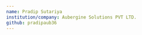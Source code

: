 ```yaml
---
name: Pradip Sutariya
institution/company: Aubergine Solutions PVT LTD.
github: pradipaub36
---
```

